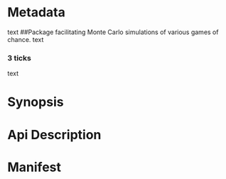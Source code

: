 # Metadata
text
##Package facilitating Monte Carlo simulations of various games of chance.
text
### 3 ticks
text
# Synopsis


# Api Description


# Manifest
